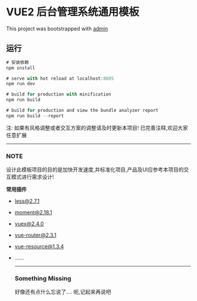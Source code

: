 # VUE2  后台管理系统通用模板

This project was bootstrapped with [admin](https://github.com/yezihaohao/react-admin)

## 运行

``` javascript
# 安装依赖
npm install 

# serve with hot reload at localhost:8005
npm run dev

# build for production with minification
npm run build

# build for production and view the bundle analyzer report
npm run build --report
```

注: 如果有风格调整或者交互方案的调整请及时更新本项目!    已完善注释,欢迎大家任意扩展

------

### NOTE

设计此模板项目的目的是加快开发速度,并标准化项目,产品及UI应参考本项目的交互模式进行需求设计!

**常用插件**

- less@2.7.1

- moment@2.18.1

- vuex@2.4.0

- vue-router@2.3.1

- vue-resource@1.3.4

- ......

  ------

  ### Something Missing

  好像还有点什么忘说了....   呃,记起来再说吧

